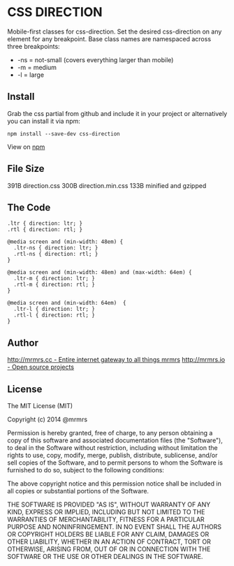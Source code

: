# CSS DIRECTION

  Mobile-first classes for css-direction.
  Set the desired css-direction on any element for any breakpoint.
  Base class names are namespaced across three breakpoints:

*  -ns = not-small (covers everything larger than mobile)
*  -m  = medium
*  -l  = large

## Install
Grab the css partial from github and include it in your project or alternatively
you can install it via npm:
```
npm install --save-dev css-direction
```
View on [npm](https://www.npmjs.org/package/css-direction)


## File Size

391B direction.css
300B direction.min.css 
133B minified and gzipped

## The Code
```
.ltr { direction: ltr; }
.rtl { direction: rtl; }

@media screen and (min-width: 48em) {
  .ltr-ns { direction: ltr; }
  .rtl-ns { direction: rtl; }
}

@media screen and (min-width: 48em) and (max-width: 64em) {
  .ltr-m { direction: ltr; }
  .rtl-m { direction: rtl; }
}

@media screen and (min-width: 64em)  {
  .ltr-l { direction: ltr; }
  .rtl-l { direction: rtl; }
}

```

## Author

[http://mrmrs.cc - Entire internet gateway to all things mrmrs](http://mrmrs.cc)
[http://mrmrs.io - Open source projects](http://mrmrs.io)

## License

The MIT License (MIT)

Copyright (c) 2014 @mrmrs

Permission is hereby granted, free of charge, to any person obtaining a copy
of this software and associated documentation files (the "Software"), to deal
in the Software without restriction, including without limitation the rights
to use, copy, modify, merge, publish, distribute, sublicense, and/or sell
copies of the Software, and to permit persons to whom the Software is
furnished to do so, subject to the following conditions:

The above copyright notice and this permission notice shall be included in
all copies or substantial portions of the Software.

THE SOFTWARE IS PROVIDED "AS IS", WITHOUT WARRANTY OF ANY KIND, EXPRESS OR
IMPLIED, INCLUDING BUT NOT LIMITED TO THE WARRANTIES OF MERCHANTABILITY,
FITNESS FOR A PARTICULAR PURPOSE AND NONINFRINGEMENT. IN NO EVENT SHALL THE
AUTHORS OR COPYRIGHT HOLDERS BE LIABLE FOR ANY CLAIM, DAMAGES OR OTHER
LIABILITY, WHETHER IN AN ACTION OF CONTRACT, TORT OR OTHERWISE, ARISING FROM,
OUT OF OR IN CONNECTION WITH THE SOFTWARE OR THE USE OR OTHER DEALINGS IN
THE SOFTWARE.

